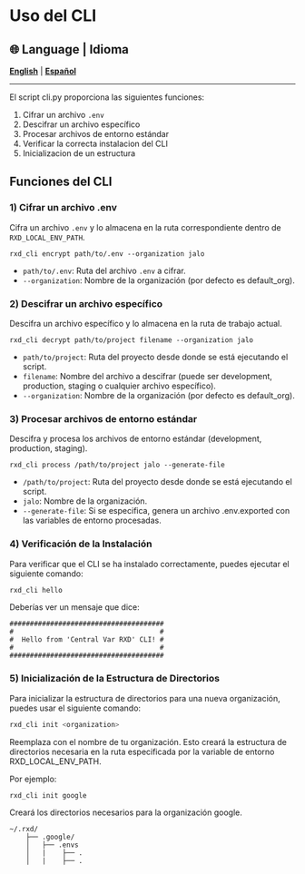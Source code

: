 
# Uso del CLI

## 🌐 Language | Idioma
**[English](../eng/cli.md)** | **[Español](../esp/cli.md)**

---

El script cli.py proporciona las siguientes funciones:

1. Cifrar un archivo `.env`
2. Descifrar un archivo específico
3. Procesar archivos de entorno estándar
4. Verificar la correcta instalacion del CLI
5. Inicializacion de un estructura

## Funciones del CLI
### **1) Cifrar un archivo .env**
Cifra un archivo `.env` y lo almacena en la ruta correspondiente dentro de `RXD_LOCAL_ENV_PATH`.


```
rxd_cli encrypt path/to/.env --organization jalo
```

* `path/to/.env`: Ruta del archivo `.env` a cifrar.
* `--organization`: Nombre de la organización (por defecto es default_org).

### **2) Descifrar un archivo específico**

Descifra un archivo específico y lo almacena en la ruta de trabajo actual.

```
rxd_cli decrypt path/to/project filename --organization jalo
```

* `path/to/project`: Ruta del proyecto desde donde se está ejecutando el script.
* `filename`: Nombre del archivo a descifrar (puede ser development, production, staging o cualquier archivo específico).
* `--organization`: Nombre de la organización (por defecto es default_org).



### **3) Procesar archivos de entorno estándar**

Descifra y procesa los archivos de entorno estándar (development, production, staging).


```
rxd_cli process /path/to/project jalo --generate-file
```

* `/path/to/project`: Ruta del proyecto desde donde se está ejecutando el script.
* `jalo`: Nombre de la organización.
* `--generate-file`: Si se especifica, genera un archivo .env.exported con las variables de entorno procesadas.



###  **4) Verificación de la Instalación**

Para verificar que el CLI se ha instalado correctamente, puedes ejecutar el siguiente comando:

```bash
rxd_cli hello
```

Deberías ver un mensaje que dice:

```
######################################
#                                    #
#  Hello from 'Central Var RXD' CLI! #
#                                    #
######################################
```


### **5) Inicialización de la Estructura de Directorios**

Para inicializar la estructura de directorios para una nueva organización, puedes usar el siguiente comando:

```bash
rxd_cli init <organization>
```

Reemplaza <organization> con el nombre de tu organización. Esto creará la estructura de directorios necesaria en la ruta especificada por la variable de entorno RXD_LOCAL_ENV_PATH.

Por ejemplo:

```
rxd_cli init google
```

Creará los directorios necesarios para la organización google.


```
~/.rxd/
    ├── .google/
    │   ├── .envs
    │   |    ├── .
    │   |    ├── .
```